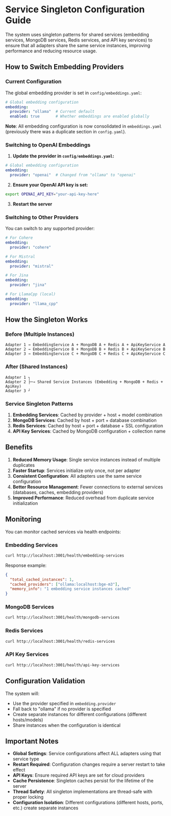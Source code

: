 # Service Singleton Configuration Guide

The system uses singleton patterns for shared services (embedding services, MongoDB services, Redis services, and API key services) to ensure that all adapters share the same service instances, improving performance and reducing resource usage.

## How to Switch Embedding Providers

### Current Configuration
The global embedding provider is set in `config/embeddings.yaml`:

```yaml
# Global embedding configuration
embedding:
  provider: "ollama"  # Current default
  enabled: true       # Whether embeddings are enabled globally
```

**Note**: All embedding configuration is now consolidated in `embeddings.yaml` (previously there was a duplicate section in `config.yaml`).

### Switching to OpenAI Embeddings

1. **Update the provider in `config/embeddings.yaml`:**
```yaml
# Global embedding configuration
embedding:
  provider: "openai"  # Changed from "ollama" to "openai"
```

2. **Ensure your OpenAI API key is set:**
```bash
export OPENAI_API_KEY="your-api-key-here"
```

3. **Restart the server**

### Switching to Other Providers

You can switch to any supported provider:

```yaml
# For Cohere
embedding:
  provider: "cohere"

# For Mistral
embedding:
  provider: "mistral"

# For Jina
embedding:
  provider: "jina"

# For LlamaCpp (local)
embedding:
  provider: "llama_cpp"
```

## How the Singleton Works

### Before (Multiple Instances)
```
Adapter 1 → EmbeddingService A + MongoDB A + Redis A + ApiKeyService A
Adapter 2 → EmbeddingService B + MongoDB B + Redis B + ApiKeyService B  
Adapter 3 → EmbeddingService C + MongoDB C + Redis C + ApiKeyService C
```

### After (Shared Instances)
```
Adapter 1 ┐
Adapter 2 ├─→ Shared Service Instances (Embedding + MongoDB + Redis + ApiKey)
Adapter 3 ┘
```

### Service Singleton Patterns

1. **Embedding Services**: Cached by provider + host + model combination
2. **MongoDB Services**: Cached by host + port + database combination  
3. **Redis Services**: Cached by host + port + database + SSL configuration
4. **API Key Services**: Cached by MongoDB configuration + collection name

## Benefits

1. **Reduced Memory Usage**: Single service instances instead of multiple duplicates
2. **Faster Startup**: Services initialize only once, not per adapter
3. **Consistent Configuration**: All adapters use the same service configuration
4. **Better Resource Management**: Fewer connections to external services (databases, caches, embedding providers)
5. **Improved Performance**: Reduced overhead from duplicate service initialization

## Monitoring

You can monitor cached services via health endpoints:

### Embedding Services
```bash
curl http://localhost:3001/health/embedding-services
```

Response example:
```json
{
  "total_cached_instances": 1,
  "cached_providers": ["ollama:localhost:bge-m3"],
  "memory_info": "1 embedding service instances cached"
}
```

### MongoDB Services
```bash
curl http://localhost:3001/health/mongodb-services
```

### Redis Services
```bash
curl http://localhost:3001/health/redis-services
```

### API Key Services
```bash
curl http://localhost:3001/health/api-key-services
```

## Configuration Validation

The system will:
- Use the provider specified in `embedding.provider`
- Fall back to "ollama" if no provider is specified
- Create separate instances for different configurations (different hosts/models)
- Share instances when the configuration is identical

## Important Notes

- **Global Settings**: Service configurations affect ALL adapters using that service type
- **Restart Required**: Configuration changes require a server restart to take effect
- **API Keys**: Ensure required API keys are set for cloud providers
- **Cache Persistence**: Singleton caches persist for the lifetime of the server
- **Thread Safety**: All singleton implementations are thread-safe with proper locking
- **Configuration Isolation**: Different configurations (different hosts, ports, etc.) create separate instances